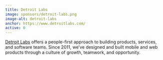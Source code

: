 ```yaml
---
title: Detroit Labs
image: sponsors/detroit-labs.png
image-alt: detroit-labs
anchor: https://www.detroitlabs.com/
active: 0
---
```



<a href="https://www.detroitlabs.com" target="_blank">Detroit Labs</a> offers a people-first approach to building products, services, and software teams. Since 2011, we’ve designed and built mobile and web products through a culture of growth, teamwork, and opportunity.